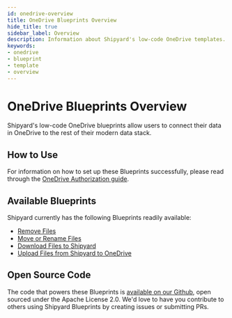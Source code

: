 ```yaml
---
id: onedrive-overview
title: OneDrive Blueprints Overview
hide_title: true
sidebar_label: Overview
description: Information about Shipyard's low-code OneDrive templates.
keywords:
- onedrive
- blueprint
- template
- overview
---
```


# OneDrive Blueprints Overview

Shipyard's low-code OneDrive blueprints allow users to connect their data in OneDrive to the rest of their modern data stack.


## How to Use
For information on how to set up these Blueprints successfully, please read through the [OneDrive Authorization guide](onedrive-authorization.md).


## Available Blueprints
Shipyard currently has the following Blueprints readily available:

- [Remove Files](microsoft-onedrive-remove-files.md)
- [Move or Rename Files](microsoft-onedrive-move-or-rename-files.md)
- [Download Files to Shipyard](microsoft-onedrive-download-files-to-shipyard.md)
- [Upload Files from Shipyard to OneDrive](microsoft-onedrive-upload-files-from-shipyard-to-onedrive.md)

## Open Source Code
The code that powers these Blueprints is [available on our Github](https://github.com/shipyardapp/shipyard-blueprints/tree/main/shipyard_blueprints/onedrive), open sourced under the Apache License 2.0. We'd love to have you contribute to others using Shipyard Blueprints by creating issues or submitting PRs.